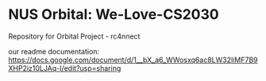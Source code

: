 # NUS Orbital: We-Love-CS2030
Repository for Orbital Project - rc4nnect

our readme documentation: https://docs.google.com/document/d/1__bX_a6_WWosxq6ac8LW32IiMF7B9XHP2iz10LJAq-I/edit?usp=sharing

